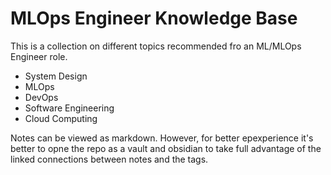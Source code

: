 # MLOps Engineer Knowledge Base

This is a collection on different topics recommended fro an ML/MLOps Engineer role.

* System Design
* MLOps
* DevOps
* Software Engineering
* Cloud Computing

Notes can be viewed as markdown. However, for better epexperience it's better to opne the repo as a vault and obsidian to take full advantage of the linked connections between notes and the tags.
